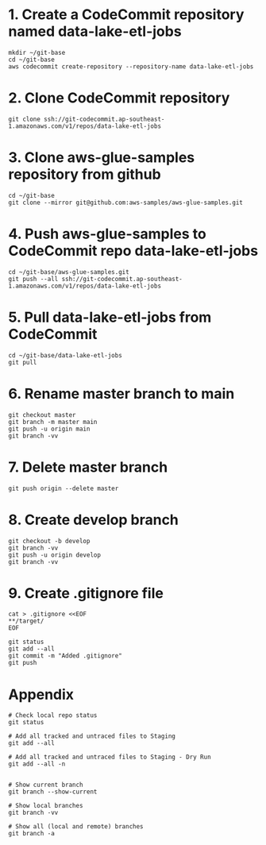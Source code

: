 # 1. Create a CodeCommit repository named data-lake-etl-jobs
```
mkdir ~/git-base
cd ~/git-base
aws codecommit create-repository --repository-name data-lake-etl-jobs
```

# 2. Clone CodeCommit repository
```
git clone ssh://git-codecommit.ap-southeast-1.amazonaws.com/v1/repos/data-lake-etl-jobs
```


# 3. Clone aws-glue-samples repository from github
```
cd ~/git-base
git clone --mirror git@github.com:aws-samples/aws-glue-samples.git
```

# 4. Push aws-glue-samples to CodeCommit repo data-lake-etl-jobs
```
cd ~/git-base/aws-glue-samples.git
git push --all ssh://git-codecommit.ap-southeast-1.amazonaws.com/v1/repos/data-lake-etl-jobs
```

# 5. Pull data-lake-etl-jobs from CodeCommit
```
cd ~/git-base/data-lake-etl-jobs
git pull
```

# 6. Rename master branch to main
```
git checkout master
git branch -m master main
git push -u origin main
git branch -vv
```

# 7. Delete master branch
```
git push origin --delete master
```

# 8. Create develop branch
```
git checkout -b develop
git branch -vv
git push -u origin develop
git branch -vv
```
# 9. Create .gitignore file
```
cat > .gitignore <<EOF
**/target/
EOF

git status
git add --all
git commit -m "Added .gitignore"
git push
```

# Appendix
```
# Check local repo status
git status

# Add all tracked and untraced files to Staging
git add --all

# Add all tracked and untraced files to Staging - Dry Run
git add --all -n


# Show current branch
git branch --show-current

# Show local branches
git branch -vv

# Show all (local and remote) branches
git branch -a




```
